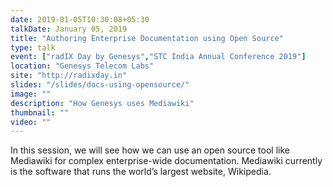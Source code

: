 ```yaml
---
date: 2019-01-05T10:30:08+05:30
talkDate: January 05, 2019
title: "Authoring Enterprise Documentation using Open Source"
type: talk
event: ["radIX Day by Genesys","STC India Annual Conference 2019"]
location: "Genesys Telecom Labs"
site: "http://radixday.in"
slides: "/slides/docs-using-opensource/"
image: ""
description: "How Genesys uses Mediawiki"
thumbnail: ""
video: ""
---
```


In this session, we will see how we can use an open source tool like Mediawiki for complex enterprise-wide documentation. Mediawiki currently is the software that runs the world’s largest website, Wikipedia.
